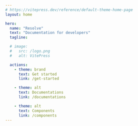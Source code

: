 ```yaml
---
# https://vitepress.dev/reference/default-theme-home-page
layout: home

hero:
  name: "Resolve"
  text: "Documentation for developers"
  tagline:

  # image:
  #   src: /logo.png
  #   alt: VitePress

  actions:
    - theme: brand
      text: Get started
      link: /get-started

    - theme: alt
      text: Documentations
      link: /documentations

    - theme: alt
      text: Components
      link: /components
---
```


